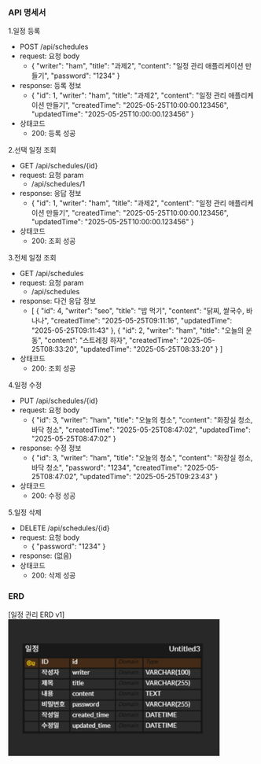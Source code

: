 ### API 명세서

1.일정 등록
- POST /api/schedules
- request: 요청 body
  - {
    "writer": "ham",
    "title": "과제2",
    "content": "일정 관리 애플리케이션 만들기",
    "password": "1234"
    }
- response: 등록 정보
  - {
    "id": 1,
    "writer": "ham",
    "title": "과제2",
    "content": "일정 관리 애플리케이션 만들기",
    "createdTime": "2025-05-25T10:00:00.123456",
    "updatedTime": "2025-05-25T10:00:00.123456"
    }
- 상태코드
  - 200: 등록 성공

2.선택 일정 조회
- GET /api/schedules/{id}
- request: 요청 param
  - /api/schedules/1
- response:  응답 정보
  - {
    "id": 1,
    "writer": "ham",
     "title": "과제2",
    "content": "일정 관리 애플리케이션 만들기",
    "createdTime": "2025-05-25T10:00:00.123456",
    "updatedTime": "2025-05-25T10:00:00.123456"
    }
- 상태코드
  - 200: 조회 성공

3.전체 일정 조회
- GET /api/schedules
- request: 요청 param
  - /api/schedules
- response: 다건 응답 정보
  - [
    {
        "id": 4,
        "writer": "seo",
        "title": "밥 먹기",
        "content": "닭찌, 쌀국수, 바나나",
        "createdTime": "2025-05-25T09:11:16",
        "updatedTime": "2025-05-25T09:11:43"
    },
    {
        "id": 2,
        "writer": "ham",
        "title": "오늘의 운동",
        "content": "스트레칭 하자",
        "createdTime": "2025-05-25T08:33:20",
        "updatedTime": "2025-05-25T08:33:20"
    }
    ]
- 상태코드
  - 200: 조회 성공

4.일정 수정
- PUT /api/schedules/{id}
- request: 요청 body
  - {
    "id": 3,
    "writer": "ham",
    "title": "오늘의 청소",
    "content": "화장실 청소, 바닥 청소",
    "createdTime": "2025-05-25T08:47:02",
    "updatedTime": "2025-05-25T08:47:02"
  }
- response: 수정 정보
  - {
    "id": 3,
    "writer": "ham",
    "title": "오늘의 청소",
    "content": "화장실 청소, 바닥 청소",
    "password": "1234",
    "createdTime": "2025-05-25T08:47:02",
    "updatedTime": "2025-05-25T09:23:43"
  } 
- 상태코드
  - 200: 수정 성공

5.일정 삭제
- DELETE /api/schedules/{id}
- request: 요청 body
  - {
    "password": "1234"
    }
- response: (없음)
- 상태코드
  - 200: 삭제 성공

### ERD

[일정 관리 ERD v1]
![일정 관리 ERD](./일정관리_ERD_V1.png "일정 관리 애플리케이션 ERD")
